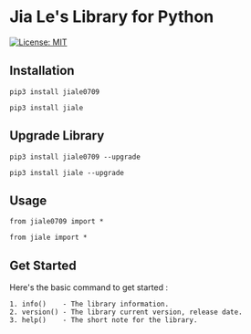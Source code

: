 # Jia Le's Library for Python
[![License: MIT](https://img.shields.io/badge/License-MIT-applegreen.svg)](https://github.com/JiaLeLab/python-jiale0709/blob/30dc808302648733e408bb859f6c7f634c5e726e/LICENSE)

## Installation

```
pip3 install jiale0709
```
```
pip3 install jiale
```

## Upgrade Library

```
pip3 install jiale0709 --upgrade
```
```
pip3 install jiale --upgrade
```

## Usage

```
from jiale0709 import *
```
```
from jiale import *
```

## Get Started
Here's the basic command to get started :
```
1. info()    - The library information.
2. version() - The library current version, release date.
3. help()    - The short note for the library.
```
